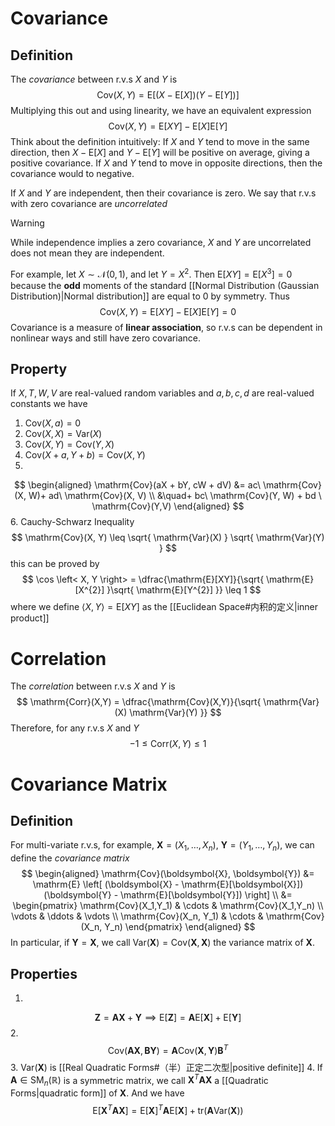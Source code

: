 # Covariance
## Definition
The *covariance* between r.v.s $X$ and $Y$ is
$$
\mathrm{Cov}(X,Y) = \mathrm{E}\left[ (X-\mathrm{E}[X])(Y - \mathrm{E}[Y]) \right] 
$$
Multiplying this out and using linearity, we have an equivalent expression
$$
\mathrm{Cov}(X,Y) = \mathrm{E}[XY] - \mathrm{E}[X] \mathrm{E}[Y]
$$
Think about the definition intuitively: If $X$ and $Y$ tend to move in the same direction, then $X - \mathrm{E}[X]$ and $Y-\mathrm{E}[Y]$ will be positive on average, giving a positive covariance. If $X$ and $Y$ tend to move in opposite directions, then the covariance would to negative.

If $X$ and $Y$ are independent, then their covariance is zero. We say that r.v.s with zero covariance are *uncorrelated*

> [!Warning]
> While independence implies a zero covariance, $X$ and $Y$ are uncorrelated does not mean they are independent. 

For example, let $X \sim \mathcal N(0,1)$, and let $Y = X^{2}$. Then $\mathrm{E}[XY] = \mathrm{E}[X^3]=0$ because the **odd** moments of the standard [[Normal Distribution (Gaussian Distribution)|Normal distribution]] are equal to $0$ by symmetry. Thus
$$
\mathrm{Cov}(X,Y) = \mathrm{E}[XY] - \mathrm{E}[X] \mathrm{E}[Y] = 0
$$
Covariance is a measure of **linear association**, so r.v.s can be dependent in nonlinear ways and still have zero covariance. 
## Property
If $X, T, W, V$ are real-valued random variables and $a, b, c, d$ are real-valued constants we have
1. $\mathrm{Cov}(X, a) = 0$
2. $\mathrm{Cov}(X,X) = \mathrm{Var}(X)$
3. $\mathrm{Cov}(X,Y) = \mathrm{Cov}(Y, X)$
4. $\mathrm{Cov}(X+ a, Y + b) = \mathrm{Cov}(X, Y)$
5. 
$$
\begin{aligned}
\mathrm{Cov}(aX + bY, cW + dV) &= ac\ \mathrm{Cov}(X, W)+ ad\ \mathrm{Cov}(X, V)  \\
&\quad+ bc\ \mathrm{Cov}(Y, W) + bd \ \mathrm{Cov}(Y,V)
\end{aligned}
$$
6. Cauchy-Schwarz Inequality
$$
\mathrm{Cov}(X, Y) \leq \sqrt{ \mathrm{Var}(X) } \sqrt{ \mathrm{Var}(Y) }
$$
this can be proved by
$$
\cos \left< X, Y \right> = \dfrac{\mathrm{E}[XY]}{\sqrt{ \mathrm{E}[X^{2}] }\sqrt{ \mathrm{E}[Y^{2}] }} \leq 1
$$
where we define $\left< X, Y \right> = \mathrm{E}[XY]$ as the [[Euclidean Space#内积的定义|inner product]]
# Correlation
The *correlation* between r.v.s $X$ and $Y$ is
$$
\mathrm{Corr}(X,Y) = \dfrac{\mathrm{Cov}(X,Y)}{\sqrt{ \mathrm{Var}(X) \mathrm{Var}(Y) }}
$$
Therefore, for any r.v.s $X$ and $Y$
$$
-1 \leq \mathrm{Corr}(X,Y) \leq 1
$$
# Covariance Matrix
## Definition
For multi-variate r.v.s, for example, $\boldsymbol{X} = (X_1, \ldots ,X_n)$, $\boldsymbol{Y} = (Y_1, \ldots ,Y_n)$, we can define the *covariance matrix*
$$
\begin{aligned}
\mathrm{Cov}(\boldsymbol{X}, \boldsymbol{Y}) &= \mathrm{E}  \left[ (\boldsymbol{X} - \mathrm{E}[\boldsymbol{X}])(\boldsymbol{Y} - \mathrm{E}[\boldsymbol{Y}]) \right]  \\
&= \begin{pmatrix}
\mathrm{Cov}(X_1,Y_1) & \cdots & \mathrm{Cov}(X_1,Y_n) \\
\vdots & \ddots & \vdots \\
\mathrm{Cov}(X_n, Y_1) & \cdots & \mathrm{Cov}(X_n, Y_n)
\end{pmatrix}
\end{aligned}
$$
In particular, if $\boldsymbol{Y} = \boldsymbol{X}$, we call $\mathrm{Var}(\boldsymbol{X}) =\mathrm{Cov}(\boldsymbol{X}, \boldsymbol{X})$ the variance matrix of $\boldsymbol{X}$.
## Properties
1. 
$$
\boldsymbol{Z} =  \textbf{A}\boldsymbol{X} + \boldsymbol{Y} \implies \mathrm{E}\left[ \boldsymbol{Z} \right] = \textbf{A} \mathrm{E}\left[ \boldsymbol{X} \right] + \mathrm{E} \left[ \boldsymbol{Y} \right] 
$$
2. 
$$
\mathrm{Cov}( \textbf{A} \boldsymbol{X}, \textbf{B}\boldsymbol{Y}) = \textbf{A} \mathrm{Cov}(\boldsymbol X, \boldsymbol Y) \textbf{B}^T
$$
3. $\mathrm{Var}(\boldsymbol X)$ is [[Real Quadratic Forms#（半）正定二次型|positive definite]]
4. If $\textbf{A}\in \mathrm{SM}_n(\mathbb{R})$ is a symmetric matrix, we call $\boldsymbol X^T \textbf{A} \boldsymbol X$ a [[Quadratic Forms|quadratic form]] of $\boldsymbol X$. And we have
$$
\mathrm{E}\left[ \boldsymbol X^T \textbf{A} \boldsymbol X \right]  = \mathrm{E}\left[ \boldsymbol X \right] ^T \textbf{A} \mathrm{E}\left[ \boldsymbol X \right] + \mathrm{tr} \left( \textbf{A} \mathrm{Var}(\boldsymbol X) \right) 
$$



